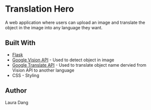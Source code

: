 # Translation Hero

A web application where users can upload an image and translate the object in the image into any language they want.

## Built With

* [Flask](https://www.fullstackpython.com/flask.html)
* [Google Vision API](https://cloud.google.com/vision/) - Used to detect object in image
* [Google Translate API](https://cloud.google.com/translate/docs/) - Used to translate object name dervied from Vision API to another language
* CSS - Styling

## Author

Laura Dang

